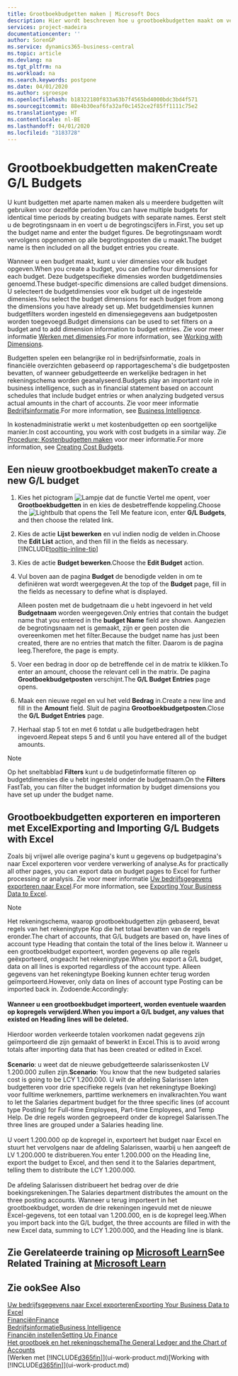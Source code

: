 ```yaml
---
title: Grootboekbudgetten maken | Microsoft Docs
description: Hier wordt beschreven hoe u grootboekbudgetten maakt om verschillende financiële activiteiten te prognosticeren en dimensies toewijst voor bedrijfsinformatiedoeleinden.
services: project-madeira
documentationcenter: ''
author: SorenGP
ms.service: dynamics365-business-central
ms.topic: article
ms.devlang: na
ms.tgt_pltfrm: na
ms.workload: na
ms.search.keywords: postpone
ms.date: 04/01/2020
ms.author: sgroespe
ms.openlocfilehash: b18322180f833a63b7f4565bd4000bdc3bd4f571
ms.sourcegitcommit: 88e4b30eaf6fa32af0c1452ce2f85ff1111c75e2
ms.translationtype: HT
ms.contentlocale: nl-BE
ms.lasthandoff: 04/01/2020
ms.locfileid: "3183728"
---
```

# <a name="create-gl-budgets"></a><span data-ttu-id="dbc59-103">Grootboekbudgetten maken</span><span class="sxs-lookup"><span data-stu-id="dbc59-103">Create G/L Budgets</span></span>
<span data-ttu-id="dbc59-104">U kunt budgetten met aparte namen maken als u meerdere budgetten wilt gebruiken voor dezelfde perioden.</span><span class="sxs-lookup"><span data-stu-id="dbc59-104">You can have multiple budgets for identical time periods by creating budgets with separate names.</span></span> <span data-ttu-id="dbc59-105">Eerst stelt u de begrotingsnaam in en voert u de begrotingscijfers in.</span><span class="sxs-lookup"><span data-stu-id="dbc59-105">First, you set up the budget name and enter the budget figures.</span></span> <span data-ttu-id="dbc59-106">De begrotingsnaam wordt vervolgens opgenomen op alle begrotingsposten die u maakt.</span><span class="sxs-lookup"><span data-stu-id="dbc59-106">The budget name is then included on all the budget entries you create.</span></span>  

<span data-ttu-id="dbc59-107">Wanneer u een budget maakt, kunt u vier dimensies voor elk budget opgeven.</span><span class="sxs-lookup"><span data-stu-id="dbc59-107">When you create a budget, you can define four dimensions for each budget.</span></span> <span data-ttu-id="dbc59-108">Deze budgetspecifieke dimensies worden budgetdimensies genoemd.</span><span class="sxs-lookup"><span data-stu-id="dbc59-108">These budget-specific dimensions are called budget dimensions.</span></span> <span data-ttu-id="dbc59-109">U selecteert de budgetdimensies voor elk budget uit de ingestelde dimensies.</span><span class="sxs-lookup"><span data-stu-id="dbc59-109">You select the budget dimensions for each budget from among the dimensions you have already set up.</span></span> <span data-ttu-id="dbc59-110">Met budgetdimensies kunnen budgetfilters worden ingesteld en dimensiegegevens aan budgetposten worden toegevoegd.</span><span class="sxs-lookup"><span data-stu-id="dbc59-110">Budget dimensions can be used to set filters on a budget and to add dimension information to budget entries.</span></span> <span data-ttu-id="dbc59-111">Zie voor meer informatie [Werken met dimensies](finance-dimensions.md).</span><span class="sxs-lookup"><span data-stu-id="dbc59-111">For more information, see [Working with Dimensions](finance-dimensions.md).</span></span>

<span data-ttu-id="dbc59-112">Budgetten spelen een belangrijke rol in bedrijfsinformatie, zoals in financiële overzichten gebaseerd op rapportageschema's die budgetposten bevatten, of wanneer gebudgetteerde en werkelijke bedragen in het rekeningschema worden geanalyseerd.</span><span class="sxs-lookup"><span data-stu-id="dbc59-112">Budgets play an important role in business intelligence, such as in financial statement based on account schedules that include budget entries or when analyzing budgeted versus actual amounts in the chart of accounts.</span></span> <span data-ttu-id="dbc59-113">Zie voor meer informatie [Bedrijfsinformatie](bi.md).</span><span class="sxs-lookup"><span data-stu-id="dbc59-113">For more information, see [Business Intelligence](bi.md).</span></span>

<span data-ttu-id="dbc59-114">In kostenadministratie werkt u met kostenbudgetten op een soortgelijke manier.</span><span class="sxs-lookup"><span data-stu-id="dbc59-114">In cost accounting, you work with cost budgets in a similar way.</span></span> <span data-ttu-id="dbc59-115">Zie [Procedure: Kostenbudgetten maken](finance-create-cost-budgets.md) voor meer informatie.</span><span class="sxs-lookup"><span data-stu-id="dbc59-115">For more information, see [Creating Cost Budgets](finance-create-cost-budgets.md).</span></span>    

## <a name="to-create-a-new-gl-budget"></a><span data-ttu-id="dbc59-116">Een nieuw grootboekbudget maken</span><span class="sxs-lookup"><span data-stu-id="dbc59-116">To create a new G/L budget</span></span>  
1. <span data-ttu-id="dbc59-117">Kies het pictogram ![Lampje dat de functie Vertel me opent](media/ui-search/search_small.png "Vertel me wat u wilt doen"), voer **Grootboekbudgetten** in en kies de desbetreffende koppeling.</span><span class="sxs-lookup"><span data-stu-id="dbc59-117">Choose the ![Lightbulb that opens the Tell Me feature](media/ui-search/search_small.png "Tell me what you want to do") icon, enter **G/L Budgets**, and then choose the related link.</span></span>  
2. <span data-ttu-id="dbc59-118">Kies de actie **Lijst bewerken** en vul indien nodig de velden in.</span><span class="sxs-lookup"><span data-stu-id="dbc59-118">Choose the **Edit List** action, and then fill in the fields as necessary.</span></span> [!INCLUDE[tooltip-inline-tip](includes/tooltip-inline-tip_md.md)]  
3. <span data-ttu-id="dbc59-119">Kies de actie **Budget bewerken**.</span><span class="sxs-lookup"><span data-stu-id="dbc59-119">Choose the **Edit Budget** action.</span></span>
4. <span data-ttu-id="dbc59-120">Vul boven aan de pagina **Budget** de benodigde velden in om te definiëren wat wordt weergegeven.</span><span class="sxs-lookup"><span data-stu-id="dbc59-120">At the top of the **Budget** page, fill in the fields as necessary to define what is displayed.</span></span>  

    <span data-ttu-id="dbc59-121">Alleen posten met de budgetnaam die u hebt ingevoerd in het veld **Budgetnaam** worden weergegeven.</span><span class="sxs-lookup"><span data-stu-id="dbc59-121">Only entries that contain the budget name that you entered in the **budget Name** field are shown.</span></span> <span data-ttu-id="dbc59-122">Aangezien de begrotingsnaam net is gemaakt, zijn er geen posten die overeenkomen met het filter.</span><span class="sxs-lookup"><span data-stu-id="dbc59-122">Because the budget name has just been created, there are no entries that match the filter.</span></span> <span data-ttu-id="dbc59-123">Daarom is de pagina leeg.</span><span class="sxs-lookup"><span data-stu-id="dbc59-123">Therefore, the page is empty.</span></span>  
5. <span data-ttu-id="dbc59-124">Voer een bedrag in door op de betreffende cel in de matrix te klikken.</span><span class="sxs-lookup"><span data-stu-id="dbc59-124">To enter an amount, choose the relevant cell in the matrix.</span></span> <span data-ttu-id="dbc59-125">De pagina **Grootboekbudgetposten** verschijnt.</span><span class="sxs-lookup"><span data-stu-id="dbc59-125">The **G/L Budget Entries** page opens.</span></span>  
6. <span data-ttu-id="dbc59-126">Maak een nieuwe regel en vul het veld **Bedrag** in.</span><span class="sxs-lookup"><span data-stu-id="dbc59-126">Create a new line and fill in the **Amount** field.</span></span> <span data-ttu-id="dbc59-127">Sluit de pagina **Grootboekbudgetposten**.</span><span class="sxs-lookup"><span data-stu-id="dbc59-127">Close the **G/L Budget Entries** page.</span></span>  
7. <span data-ttu-id="dbc59-128">Herhaal stap 5 tot en met 6 totdat u alle budgetbedragen hebt ingevoerd.</span><span class="sxs-lookup"><span data-stu-id="dbc59-128">Repeat steps 5 and 6 until you have entered all of the budget amounts.</span></span>  

> [!NOTE]  
>  <span data-ttu-id="dbc59-129">Op het sneltabblad **Filters** kunt u de budgetinformatie filteren op budgetdimensies die u hebt ingesteld onder de budgetnaam.</span><span class="sxs-lookup"><span data-stu-id="dbc59-129">On the **Filters** FastTab, you can filter the budget information by budget dimensions you have set up under the budget name.</span></span>

## <a name="exporting-and-importing-gl-budgets-with-excel"></a><span data-ttu-id="dbc59-130">Grootboekbudgetten exporteren en importeren met Excel</span><span class="sxs-lookup"><span data-stu-id="dbc59-130">Exporting and Importing G/L Budgets with Excel</span></span>
<span data-ttu-id="dbc59-131">Zoals bij vrijwel alle overige pagina's kunt u gegevens op budgetpagina's naar Excel exporteren voor verdere verwerking of analyse.</span><span class="sxs-lookup"><span data-stu-id="dbc59-131">As for practically all other pages, you can export data on budget pages to Excel for further processing or analysis.</span></span> <span data-ttu-id="dbc59-132">Zie voor meer informatie [Uw bedrijfsgegevens exporteren naar Excel](about-export-data.md).</span><span class="sxs-lookup"><span data-stu-id="dbc59-132">For more information, see [Exporting Your Business Data to Excel](about-export-data.md).</span></span>

> [!NOTE]
> <span data-ttu-id="dbc59-133">Het rekeningschema, waarop grootboekbudgetten zijn gebaseerd, bevat regels van het rekeningtype Kop die het totaal bevatten van de regels eronder.</span><span class="sxs-lookup"><span data-stu-id="dbc59-133">The chart of accounts, that G/L budgets are based on, have lines of account type Heading that contain the total of the lines below it.</span></span> <span data-ttu-id="dbc59-134">Wanneer u een grootboekbudget exporteert, worden gegevens op alle regels geëxporteerd, ongeacht het rekeningtype.</span><span class="sxs-lookup"><span data-stu-id="dbc59-134">When you export a G/L budget, data on all lines is exported regardless of the account type.</span></span> <span data-ttu-id="dbc59-135">Alleen gegevens van het rekeningtype Boeking kunnen echter terug worden geïmporteerd.</span><span class="sxs-lookup"><span data-stu-id="dbc59-135">However, only data on lines of account type Posting can be imported back in.</span></span> <span data-ttu-id="dbc59-136">Zodoende:</span><span class="sxs-lookup"><span data-stu-id="dbc59-136">Accordingly:</span></span> <br /><br /> <span data-ttu-id="dbc59-137">**Wanneer u een grootboekbudget importeert, worden eventuele waarden op kopregels verwijderd.**</span><span class="sxs-lookup"><span data-stu-id="dbc59-137">**When you import a G/L budget, any values that existed on Heading lines will be deleted.**</span></span> <br /><br /> <span data-ttu-id="dbc59-138">Hierdoor worden verkeerde totalen voorkomen nadat gegevens zijn geïmporteerd die zijn gemaakt of bewerkt in Excel.</span><span class="sxs-lookup"><span data-stu-id="dbc59-138">This is to avoid wrong totals after importing data that has been created or edited in Excel.</span></span><br /><br /> <span data-ttu-id="dbc59-139">**Scenario**: u weet dat de nieuwe gebudgetteerde salarissenkosten LV 1.200.000 zullen zijn.</span><span class="sxs-lookup"><span data-stu-id="dbc59-139">**Scenario**: You know that the new budgeted salaries cost is going to be LCY 1.200.000.</span></span> <span data-ttu-id="dbc59-140">U wilt de afdeling Salarissen laten budgetteren voor drie specifieke regels (van het rekeningtype Boeking) voor fulltime werknemers, parttime werknemers en invalkrachten.</span><span class="sxs-lookup"><span data-stu-id="dbc59-140">You want to let the Salaries department budget for the three specific lines (of account type Posting) for Full-time Employees, Part-time Employees, and Temp Help.</span></span> <span data-ttu-id="dbc59-141">De drie regels worden gegroepeerd onder de kopregel Salarissen.</span><span class="sxs-lookup"><span data-stu-id="dbc59-141">The three lines are grouped under a Salaries heading line.</span></span><br /><br /><span data-ttu-id="dbc59-142">U voert 1.200.000 op de kopregel in, exporteert het budget naar Excel en stuurt het vervolgens naar de afdeling Salarissen, waarbij u hen aangeeft de LV 1.200.000 te distribueren.</span><span class="sxs-lookup"><span data-stu-id="dbc59-142">You enter 1.200.000 on the Heading line, export the budget to Excel, and then send it to the Salaries department, telling them to distribute the LCY 1.200.000.</span></span><br /><br /> <span data-ttu-id="dbc59-143">De afdeling Salarissen distribueert het bedrag over de drie boekingsrekeningen.</span><span class="sxs-lookup"><span data-stu-id="dbc59-143">The Salaries department distributes the amount on the three posting accounts.</span></span> <span data-ttu-id="dbc59-144">Wanneer u terug importeert in het grootboekbudget, worden de drie rekeningen ingevuld met de nieuwe Excel-gegevens, tot een totaal van 1.200.000, en is de kopregel leeg.</span><span class="sxs-lookup"><span data-stu-id="dbc59-144">When you import back into the G/L budget, the three accounts are filled in with the new Excel data, summing to LCY 1.200.000, and the Heading line is blank.</span></span>

## <a name="see-related-training-at-microsoft-learn"></a><span data-ttu-id="dbc59-145">Zie Gerelateerde training op [Microsoft Learn](/learn/modules/budgets-exchange-rates-dynamics-365-business-central/index)</span><span class="sxs-lookup"><span data-stu-id="dbc59-145">See Related Training at [Microsoft Learn](/learn/modules/budgets-exchange-rates-dynamics-365-business-central/index)</span></span>

## <a name="see-also"></a><span data-ttu-id="dbc59-146">Zie ook</span><span class="sxs-lookup"><span data-stu-id="dbc59-146">See Also</span></span>
[<span data-ttu-id="dbc59-147">Uw bedrijfsgegevens naar Excel exporteren</span><span class="sxs-lookup"><span data-stu-id="dbc59-147">Exporting Your Business Data to Excel</span></span>](about-export-data.md)  
[<span data-ttu-id="dbc59-148">Financiën</span><span class="sxs-lookup"><span data-stu-id="dbc59-148">Finance</span></span>](finance.md)  
[<span data-ttu-id="dbc59-149">Bedrijfsinformatie</span><span class="sxs-lookup"><span data-stu-id="dbc59-149">Business Intelligence</span></span>](bi.md)  
[<span data-ttu-id="dbc59-150">Financiën instellen</span><span class="sxs-lookup"><span data-stu-id="dbc59-150">Setting Up Finance</span></span>](finance-setup-finance.md)  
[<span data-ttu-id="dbc59-151">Het grootboek en het rekeningschema</span><span class="sxs-lookup"><span data-stu-id="dbc59-151">The General Ledger and the Chart of Accounts</span></span>](finance-general-ledger.md)  
<span data-ttu-id="dbc59-152">[Werken met [!INCLUDE[d365fin](includes/d365fin_md.md)]](ui-work-product.md)</span><span class="sxs-lookup"><span data-stu-id="dbc59-152">[Working with [!INCLUDE[d365fin](includes/d365fin_md.md)]](ui-work-product.md)</span></span>  
